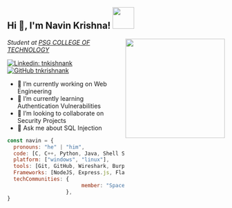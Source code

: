 <h2> Hi 👋, I'm Navin Krishna! <img src="https://media.giphy.com/media/mGcNjsfWAjY5AEZNw6/giphy.gif" width="50"></h2>
<img align='right' src="https://cdn.dribbble.com/users/3943049/screenshots/14032596/media/9e39cf22d33b4d2b77e9f270f2f06f6e.gif" width="230">
<p><em>Student at <a href="https://www.psgtech.edu/">PSG COLLEGE OF TECHNOLOGY</a></em></p>

[![Linkedin: tnkishnank](https://img.shields.io/badge/-tnkrishnank-blue?style=flat-square&logo=Linkedin&logoColor=white&link=https://www.linkedin.com/in/tnkrishnank/)](https://www.linkedin.com/in/tnkrishnank/)
[![GitHub tnkrishnank](https://img.shields.io/github/followers/tnkrishnank?label=follow&style=social)](https://github.com/tnkrishnank)

- 🔭 I’m currently working on Web Engineering
- 🌱 I’m currently learning Authentication Vulnerabilities
- 👯 I’m looking to collaborate on Security Projects
- 💬 Ask me about SQL Injection

```javascript
const navin = {
  pronouns: "he" | "him",
  code: [C, C++, Python, Java, Shell Script, HTML, CSS, Javascript, PL/SQL],
  platform: ["windows", "linux"],
  tools: [Git, GitHub, Wireshark, Burp Suite, MongoDB],
  Frameworks: [NodeJS, Express.js, Flask, Bootstrap],
  techCommunities: {
                        member: "Space Center",
                   },
}
```
